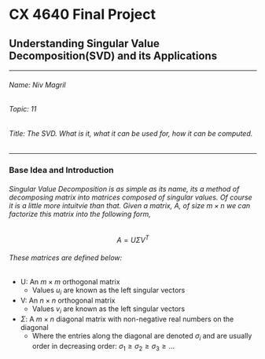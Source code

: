 # CX 4640 Final Project
## Understanding Singular Value Decomposition(SVD) and its Applications
---
###### Name: Niv Magril
###### Topic: 11
###### Title: The SVD. What is it, what it can be used for, how it can be computed.
----
### Base Idea and Introduction
###### Singular Value Decomposition is as simple as its name, its a method of decomposing matrix into matrices composed of singular values. Of course it is a little more intuitvie than that. Given a matrix, $A$, of size $m \times n$ we can factorize this matrix into the following form,
$$A = U\Sigma V^{T}$$
###### These matrices are defined below:
- U: An $m \times m$ orthogonal matrix 
  - Values $u_{i}$ are known as the left singular vectors 
- V: An $n \times n$ orthogonal matrix 
  -  Values $v_{i}$ are known as the left singular vectors
- $\Sigma$: A $m \times n$ diagonal matrix with non-negative real numbers on the diagonal
  - Where the entries along the diagonal are denoted $\sigma_{i}$ and are usually order in decreasing order: $\sigma_{1} \geq \sigma_{2} \geq \sigma_{3} \geq \dots$

###### 
